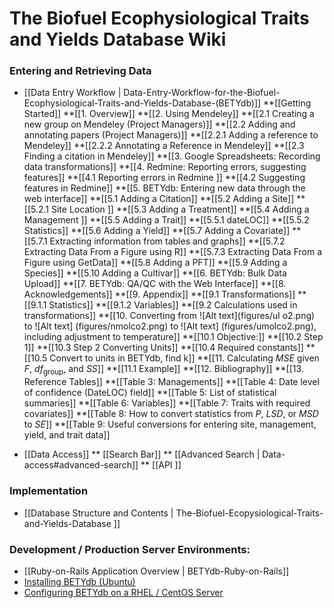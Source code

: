 # The Biofuel Ecophysiological Traits and Yields Database Wiki

### Entering and Retrieving Data
 * [[Data Entry Workflow | Data-Entry-Workflow-for-the-Biofuel-Ecophysiological-Traits-and-Yields-Database-(BETYdb)]]
 **[[Getting Started]]
 **[[1. Overview]]
 **[[2. Using Mendeley]]
 **[[2.1 Creating a new group on Mendeley (Project Managers)]]
 **[[2.2 Adding and annotating papers (Project Managers)]]
 **[[2.2.1 Adding a reference to Mendeley]]
 **[[2.2.2 Annotating a Reference in Mendeley]]
 **[[2.3 Finding a citation in Mendeley]]
 **[[3. Google Spreadsheets: Recording data transformations]]
 **[[4. Redmine: Reporting errors, suggesting features]]
 **[[4.1 Reporting errors in Redmine ]]
 **[[4.2 Suggesting features in Redmine]]
 **[[5. BETYdb: Entering new data through the web interface]]
 **[[5.1 Adding a Citation]]
 **[[5.2 Adding a Site]]
 **[[5.2.1 Site Location ]]
 **[[5.3 Adding a Treatment]]
 **[[5.4 Adding a Management ]]
 **[[5.5 Adding a Trait]]
 **[[5.5.1 dateLOC]]
 **[[5.5.2 Statistics]]
 **[[5.6 Adding a Yield]]
 **[[5.7 Adding a Covariate]]
 **[[5.7.1 Extracting information from tables and graphs]]
 **[[5.7.2 Extracting Data From a Figure using R]]
 **[[5.7.3 Extracting Data From a Figure using GetData]]
 **[[5.8 Adding a PFT]]
 **[[5.9 Adding a Species]]
 **[[5.10 Adding a Cultivar]]
 **[[6. BETYdb: Bulk Data Upload]]
 **[[7. BETYdb: QA/QC with the Web Interface]]
 **[[8. Acknowledgements]]
 **[[9. Appendix]]
 **[[9.1 Transformations]]
 **[[9.1.1 Statistics]]
 **[[9.1.2 Variables]]
 **[[9.2 Calculations used in transformations]]
 **[[10. Converting from ![Alt text](figures/ul o2.png) to  ![Alt text] (figures/nmolco2.png) to ![Alt text] (figures/umolco2.png), including adjustment to temperature]]
 **[[10.1 Objective:]]
 **[[10.2 Step 1]]
 **[[10.3 Step 2 Converting Units]]
 **[[10.4 Required constants]]
 **[[10.5 Convert to units in BETYdb, find $\textrm{k}$]]
 **[[11. Calculating $MSE$ given $F$, $df_{\text{group}}$, and $SS$]]
 **[[11.1 Example]]
 **[[12. Bibliography]]
 **[[13. Reference Tables]]
 **[[Table 3: Managements]]
 **[[Table 4: Date level of confidence (DateLOC) field]]
 **[[Table 5: List of statistical summaries]]
 **[[Table 6: Variables]]
 **[[Table 7: Traits with required covariates]]
 **[[Table 8: How to convert statistics from $P$, $LSD$, or $MSD$ to $SE$]]
 **[[Table 9: Useful conversions for entering site, management, yield, and trait data]]



 * [[Data Access]]
 ** [[Search Bar]]
 ** [[Advanced Search | Data-access#advanced-search]]
 ** [[API ]]
### Implementation
* [[Database Structure and Contents | The-Biofuel-Ecopysiological-Traits-and-Yields-Database ]]

### Development / Production Server Environments:
* [[Ruby-on-Rails Application Overview | BETYdb-Ruby-on-Rails]]
* [Installing BETYdb (Ubuntu)](https://github.com/PecanProject/pecan/wiki/Development-Environment-Setup-and-VM-Creation#installing-bety)
* [Configuring BETYdb on a RHEL / CentOS Server](https://github.com/PecanProject/bety/wiki/Configuring-a-CentOS-Server)




